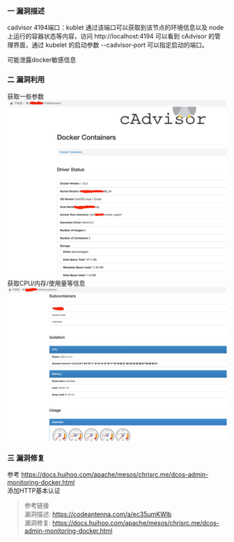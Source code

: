 ### 一 漏洞描述
cadvisor 4194端口：kublet 通过该端口可以获取到该节点的环境信息以及 node 上运行的容器状态等内容，访问 http://localhost:4194 可以看到 cAdvisor 的管理界面，通过 kubelet 的启动参数 --cadvisor-port 可以指定启动的端口。  

可能泄露docker敏感信息

### 二 漏洞利用
获取一些参数
![img.png](img.png)
获取CPU/内存/使用量等信息
![img_1.png](img_1.png)

### 三 漏洞修复
参考 https://docs.huihoo.com/apache/mesos/chrisrc.me/dcos-admin-monitoring-docker.html  
添加HTTP基本认证

> 参考链接  
> 漏洞描述: https://codeantenna.com/a/ec35umKWlb  
> 漏洞修复: https://docs.huihoo.com/apache/mesos/chrisrc.me/dcos-admin-monitoring-docker.html
